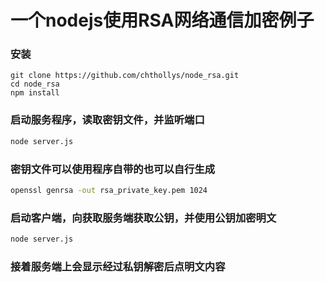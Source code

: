 # 一个nodejs使用RSA网络通信加密例子


### 安装

```shell
git clone https://github.com/chthollys/node_rsa.git
cd node_rsa
npm install
```

### 启动服务程序，读取密钥文件，并监听端口

```sh
node server.js
```
### 密钥文件可以使用程序自带的也可以自行生成
```sh
openssl genrsa -out rsa_private_key.pem 1024
```

### 启动客户端，向获取服务端获取公钥，并使用公钥加密明文

```sh
node server.js
```
### 接着服务端上会显示经过私钥解密后点明文内容
